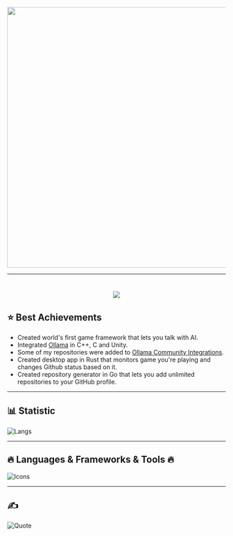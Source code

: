 <p align="center">
  <img src="media/WithoutCoding.gif" width="600"/>
</p>


---

<h1 align="center">
  <a href="https://git.io/typing-svg">
    <img src="https://readme-typing-svg.demolab.com?font=Fira+Code&pause=1000&center=true&width=435&lines=14+y.o.+developer+from+Russia;Middle+Unity%2FC%23+developer;And+just+a+cool+guy">
  </a>
</h1>


## ⭐️ Best Achievements

- Created world's first game framework that lets you talk with AI.
- Integrated [Ollama](https://ollama.com) in C++, C and Unity.
- Some of my repositories were added to [Ollama Community Integrations](https://github.com/ollama/ollama?tab=readme-ov-file#community-integrations).
- Created desktop app in Rust that monitors game you're playing and changes Github status based on it.
- Created repository generator in Go that lets you add unlimited repositories to your GitHub profile.

---

## 📊 Statistic

![Langs](https://github-readme-stats.vercel.app/api/top-langs/?username=HardCodeDev777&layout=donut&langs_count=20&theme=holi)

---

## 🔥 Languages & Frameworks & Tools 🔥
![Icons](https://skills.syvixor.com/api/icons?i=windows,git,unity,dnspy,visualstudio,visualstudiocode,github,ollama,mkdocs,blender,capcut,dotnet,blazor,slint,materialformkdocs,csharp,cpp,c,rust,golang,javascript,typescript,python,powershell,html,css)

---

## ✍️

![Quote](https://quotes-github-readme.vercel.app/api?type=horizontal&theme=github_dark&quote=I%20don%E2%80%99t%20write%20bugs.%20I%20write%20unexpected%20features%20that%20scare%20the%20compiler.)
